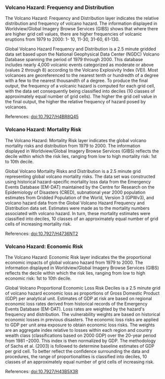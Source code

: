 ### Volcano Hazard: Frequency and Distribution
The Volcano Hazard: Frequency and Distribution layer indicates the relative distribution and frequency of volcano hazard. The information displayed in Worldview/Global Imagery Browse Services (GIBS) shows that where there are higher grid cell values, there are higher frequencies of volcanic eruptions from 1979 to 2000: 1- 10, 11-30, 31-60, 61-130.

Global Volcano Hazard Frequency and Distribution is a 2.5 minute gridded data set based upon the National Geophysical Data Center (NGDC) Volcano Database spanning the period of 1979 through 2000. This database includes nearly 4,000 volcanic events categorized as moderate or above (values 2 through 8) according to the Volcano Explosivity Index (VEI). Most volcanoes are georeferenced to the nearest tenth or hundredth of a degree with a few to the nearest thousandth of a degree. To produce the final output, the frequency of a volcanic hazard is computed for each grid cell, with the data set consequently being classified into deciles (10 classes of approximately equal number of grid cells). The higher the grid cell value in the final output, the higher the relative frequency of hazard posed by volcanoes.

References: [doi:10.7927/H4BR8Q45](https://doi.org/10.7927/H4BR8Q45)


### Volcano Hazard: Mortality Risk
The Volcano Hazard: Mortality Risk layer indicates the global volcano mortality risks and distribution from 1979 to 2000. The information displayed in Worldview/Global Imagery Browse Services (GIBS) reflects the decile within which the risk lies, ranging from low to high mortality risk: 1st to 10th decile.

Global Volcano Mortality Risks and Distribution is a 2.5 minute grid representing global volcano mortality risks. The data set was constructed using historical hazard-specific mortality loss data from the Emergency Events Database (EM-DAT) maintained by the Centre for Research on the Epidemiology of Disasters (CRED), subnational year 2000 population estimates from Gridded Population of the World, Version 3 (GPWv3), and volcano hazard data from the Global Volcano Hazard Frequency and Distribution data set. Estimates were made as to the mortality numbers associated with volcano hazard. In turn, these mortality estimates were classified into deciles, 10 classes of an approximately equal number of grid cells of increasing mortality risk.

References: [doi:10.7927/H4736NT2](https://doi.org/10.7927/H4736NT2)


### Volcano Hazard: Economic Risk
The Volcano Hazard: Economic Risk layer indicates the the proportional economic impacts of global volcano hazard  from 1979 to 2000. The information displayed in Worldview/Global Imagery Browse Services (GIBS) reflects the decile within which the risk lies, ranging from low to high economic risk: 1st to 10th decile.

Global Volcano Proportional Economic Loss Risk Deciles is a 2.5 minute grid of volcano hazard economic loss as proportions of Gross Domestic Product (GDP) per analytical unit. Estimates of GDP at risk are based on regional economic loss rates derived from historical records of the Emergency Events Database (EM-DAT). Loss rates are weighted by the hazard's frequency and distribution. The vulnerability weights are based on historical economic losses in previous disasters. The economic loss risks are applied to GDP per unit area exposure to obtain economic loss risks. The weights are an aggregate index relative to losses within each region and country wealth class (classifications based on 2000 GDP) over the 20-year period from 1981 –2000. This index is then normalized by GDP. The methodology of Sachs et al. (2003) is followed to determine baseline estimates of GDP per grid cell. To better reflect the confidence surrounding the data and procedures, the range of proportionalities is classified into deciles, 10 classes of an approximately equal number of grid cells of increasing risk.

References: [doi:10.7927/H43B5X3R](https://doi.org/10.7927/H43B5X3R)
